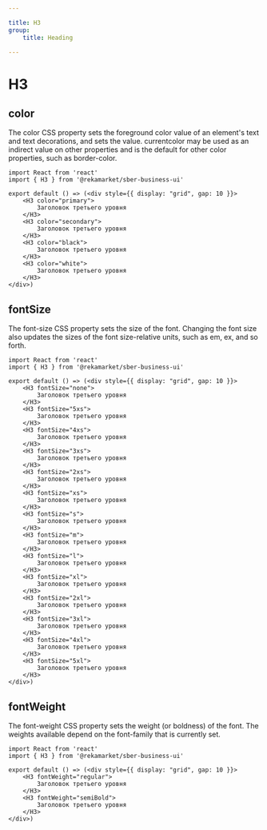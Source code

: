```yaml
---

title: H3
group:
	title: Heading

---
```


# H3

## color
The color CSS property sets the foreground color value of an element's text and text decorations, and sets the <currentcolor> value. currentcolor may be used as an indirect value on other properties and is the default for other color properties, such as border-color.

```tsx
import React from 'react'
import { H3 } from '@rekamarket/sber-business-ui'

export default () => (<div style={{ display: "grid", gap: 10 }}>
	<H3 color="primary">
		Заголовок третьего уровня
	</H3>
	<H3 color="secondary">
		Заголовок третьего уровня
	</H3>
	<H3 color="black">
		Заголовок третьего уровня
	</H3>
	<H3 color="white">
		Заголовок третьего уровня
	</H3>
</div>)
```

## fontSize
The font-size CSS property sets the size of the font. Changing the font size also updates the sizes of the font size-relative <length> units, such as em, ex, and so forth.

```tsx
import React from 'react'
import { H3 } from '@rekamarket/sber-business-ui'

export default () => (<div style={{ display: "grid", gap: 10 }}>
	<H3 fontSize="none">
		Заголовок третьего уровня
	</H3>
	<H3 fontSize="5xs">
		Заголовок третьего уровня
	</H3>
	<H3 fontSize="4xs">
		Заголовок третьего уровня
	</H3>
	<H3 fontSize="3xs">
		Заголовок третьего уровня
	</H3>
	<H3 fontSize="2xs">
		Заголовок третьего уровня
	</H3>
	<H3 fontSize="xs">
		Заголовок третьего уровня
	</H3>
	<H3 fontSize="s">
		Заголовок третьего уровня
	</H3>
	<H3 fontSize="m">
		Заголовок третьего уровня
	</H3>
	<H3 fontSize="l">
		Заголовок третьего уровня
	</H3>
	<H3 fontSize="xl">
		Заголовок третьего уровня
	</H3>
	<H3 fontSize="2xl">
		Заголовок третьего уровня
	</H3>
	<H3 fontSize="3xl">
		Заголовок третьего уровня
	</H3>
	<H3 fontSize="4xl">
		Заголовок третьего уровня
	</H3>
	<H3 fontSize="5xl">
		Заголовок третьего уровня
	</H3>
</div>)
```

## fontWeight
The font-weight CSS property sets the weight (or boldness) of the font. The weights available depend on the font-family that is currently set.

```tsx
import React from 'react'
import { H3 } from '@rekamarket/sber-business-ui'

export default () => (<div style={{ display: "grid", gap: 10 }}>
	<H3 fontWeight="regular">
		Заголовок третьего уровня
	</H3>
	<H3 fontWeight="semiBold">
		Заголовок третьего уровня
	</H3>
</div>)
```

